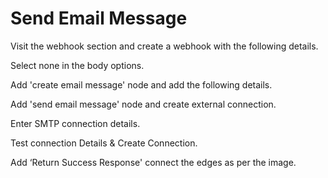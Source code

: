 ﻿# **Send Email Message**
Visit the webhook section and create a webhook with the following details.



Select none in the body options.



Add 'create email message' node and add the following details.



Add 'send email message' node and create external connection.



Enter SMTP connection details.



Test connection Details & Create Connection.



Add ‘Return Success Response' connect the edges as per the image.

